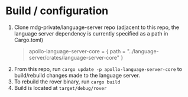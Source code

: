 # Build / configuration

1. Clone mdg-private/language-server repo (adjacent to this repo, the language server dependency is currently specified as a path in Cargo.toml)
   > apollo-language-server-core = { path = "../language-server/crates/language-server-core" }
2. From this repo, run `cargo update -p apollo-language-server-core` to build/rebuild changes made to the language server.
3. To rebuild the rover binary, run `cargo build`
4. Build is located at `target/debug/rover`
